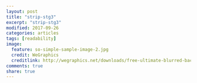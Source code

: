 ```yaml
---
layout: post
title: "strip-stg3"
excerpt: "strip-stg3"
modified: 2017-09-26
categories: articles
tags: [readability]
image:
  feature: so-simple-sample-image-2.jpg
  credit: WeGraphics
  creditlink: http://wegraphics.net/downloads/free-ultimate-blurred-background-pack/
comments: true
share: true
---
```

<br>
<div class="apester-strip" is-mobile-only="false" data-channel-tokens="587f5fdcd9ee87243ca6b8e7" item-shape="roundSquare" item-size="small" item-text-color="undefined" strip-background="rgba(0, 0, 0, 0)" thumbnails-stroke-color="rgba(39,216,183,1)"  header-text="STORY STRIP:"  header-font-family="Lobster"  header-provider="google"  header-font-size="32"  header-font-color="rgba(39,216,183,1)"  header-font-weight="400"  header-ltr="true"  top-border-width="1"  top-border-color="rgba(39,216,183,1)"  bottom-border-width="1"  bottom-border-color="rgba(39,216,183,1)"  data-fast-strip="true"></div><script async src="https://static.stg.apester.com/js/sdk/latest/apester-sdk.js"></script>
<br>
